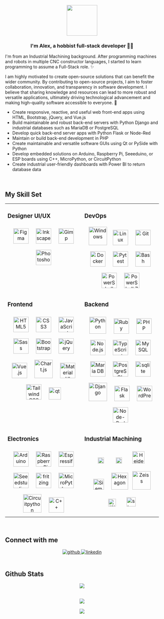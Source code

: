 <div align="center">
<img src="https://avatars.githubusercontent.com/u/126720078?v=4" align="center" height="100" width="100" />
</div>  


### <div align="center">I'm Alex, a hobbist full-stack developer 👨‍💻  </div>  


I'm from an Industrial Machining background. After programming machines and robots in multiple CNC constructor languages, I started to learn programming to assume a Full-Stack role. ✨

I am highly motivated to create open-source solutions that can benefit the wider community. By contributing to open-source projects, I aim to foster collaboration, innovation, and transparency in software development. I believe that sharing knowledge and resources can lead to more robust and versatile applications, ultimately driving technological advancement and making high-quality software accessible to everyone. 🚀

- Create responsive, reactive, and useful web front-end apps using HTML, Bootstrap, jQuery, and Vue.js
- Build maintainable and robust back-end servers with Python Django and industrial databases such as MariaDB or PostgreSQL
- Develop quick back-end server apps with Python Flask or Node-Red
- Maintain or build back-end development in PHP 
- Create maintainable and versatile software GUIs using Qt or PySide with Python
- Develop embedded solutions on Arduino, Raspberry Pi, Seeeduino, or ESP boards using C++, MicroPython, or CircuitPython
- Create industrial user-friendly dashboards with Power BI to return database data


<br/>  


## My Skill Set  
<table>
<tr>
<td valign="top" width="50%">


### Designer UI/UX  
<div align="center">  
<a href="https://www.figma.com/" target="_blank"><img style="margin: 10px" src="https://profilinator.rishav.dev/skills-assets/figma-icon.svg" alt="Figma" height="50" /></a>  
<a href="https://inkscape.org/" target="_blank"><img style="margin: 10px" src="https://media.inkscape.org/static/images/inkscape-logo.svg" alt="Inkscape" height="50" /></a>  
<a href="https://www.gimp.org/" target="_blank"><img style="margin: 10px" src="https://www.gimp.org/images/frontpage/wilber-big.png" alt="Gimp" height="50" /></a>  
<a href="https://www.adobe.com/in/products/photoshop.html" target="_blank"><img style="margin: 10px" src="https://profilinator.rishav.dev/skills-assets/photoshop-plain.svg" alt="Photoshop" height="50" /></a>  
</div>

</td>  
<td valign="top" width="50%">

### DevOps  
<div align="center">  
<a href="https://www.microsoft.com/fr-fr/windows?r=1" target="_blank"><img style="margin: 5px" src="https://cdn-dynmedia-1.microsoft.com/is/image/microsoftcorp/MSFT-Microsoft-Windows-icon-RWIrMl?scl=1&fmt=png-alpha" alt="Windows" height="60" /></a> 
<a href="https://www.linux.org/" target="_blank"><img style="margin: 10px" src="https://profilinator.rishav.dev/skills-assets/linux-original.svg" alt="Linux" height="50" /></a>  
<a href="https://github.com/" target="_blank"><img style="margin: 10px" src="https://profilinator.rishav.dev/skills-assets/git-scm-icon.svg" alt="Git" height="50" /></a> 
<a href="https://www.docker.com/" target="_blank"><img style="margin: 10px" src="https://profilinator.rishav.dev/skills-assets/docker-original-wordmark.svg" alt="Docker" height="50" /></a>
<a href="https://docs.pytest.org/en/stable/" target="_blank"><img style="margin: 10px" src="https://docs.pytest.org/en/stable/_static/pytest1.png" alt="Pytest" height="50" /></a>
<a href="https://www.gnu.org/software/bash/" target="_blank"><img style="margin: 10px" src="https://profilinator.rishav.dev/skills-assets/gnu_bash-icon.svg" alt="Bash" height="50" /></a>  
<a href="https://docs.microsoft.com/en-us/powershell/" target="_blank"><img style="margin: 10px" src="https://profilinator.rishav.dev/skills-assets/powershell.png" alt="PowerShell" height="50" /></a>  
<a href="https://docs.microsoft.com/en-us/powershell/" target="_blank"><img style="margin: 10px" src="https://learn.microsoft.com/en-us/powershell/media/index/ps_black_128.svg" alt="PowerShell 7 Core" height="50" /></a>  

</div>  


</td> 
</tr>


<tr>
<td valign="top" width="50%">

### Frontend  
<div align="center">  
<a href="https://en.wikipedia.org/wiki/HTML5" target="_blank"><img style="margin: 10px" src="https://profilinator.rishav.dev/skills-assets/html5-original-wordmark.svg" alt="HTML5" height="50" /></a> 
<a href="https://www.w3schools.com/css/" target="_blank"><img style="margin: 10px" src="https://profilinator.rishav.dev/skills-assets/css3-original-wordmark.svg" alt="CSS3" height="50" /></a>  
<a href="https://www.javascript.com/" target="_blank"><img style="margin: 10px" src="https://profilinator.rishav.dev/skills-assets/javascript-original.svg" alt="JavaScript" height="50" /></a>  
<a href="https://sass-lang.com/" target="_blank"><img style="margin: 10px" src="https://profilinator.rishav.dev/skills-assets/sass-original.svg" alt="Sass" height="50" /></a>  
<a href="https://getbootstrap.com/docs/5.3/getting-started/introduction/" target="_blank"><img style="margin: 10px" src="https://getbootstrap.com/docs/5.0/assets/brand/bootstrap-logo.svg" alt="Bootstrap" height="50" /></a>  
<a href="https://jquery.com/" target="_blank"><img style="margin: 10px" src="https://profilinator.rishav.dev/skills-assets/jquery.png" alt="jQuery" height="50" /></a>
<a href="https://vuejs.org/" target="_blank"><img style="margin: 10px" src="https://profilinator.rishav.dev/skills-assets/vuejs-original-wordmark.svg" alt="Vue.js" height="50" /></a> 
<a href="https://www.chartjs.org/" target="_blank"><img style="margin: 10px" src="https://profilinator.rishav.dev/skills-assets/logo-title.svg" alt="Chart.js" height="60" /></a>  
<a href="https://mui.com/" target="_blank"><img style="margin: 10px" src="https://profilinator.rishav.dev/skills-assets/mui.png" alt="Material UI" height="50" /></a>  
<a href="https://www.tailwindcss.com/" target="_blank"><img style="margin: 10px" src="https://profilinator.rishav.dev/skills-assets/tailwindcss.svg" alt="Tailwind CSS" height="50" /></a>  
<a href="https://www.qt.io/" target="_blank" rel="noreferrer"> <img style="margin: 10px" src="https://upload.wikimedia.org/wikipedia/commons/0/0b/Qt_logo_2016.svg" alt="qt" height="40"/> </a>  
</div>  


</td>  
<td valign="top" width="50%">


### Backend  
<div align="center">
<a href="https://www.python.org/" target="_blank"><img style="margin: 10px" src="https://profilinator.rishav.dev/skills-assets/python-original.svg" alt="Python" height="55" /></a>  
<a href="https://www.ruby-lang.org/en/" target="_blank"><img style="margin: 10px" src="https://profilinator.rishav.dev/skills-assets/ruby-original-wordmark.svg" alt="Ruby" height="50" /></a>
<a href="https://www.php.net/" target="_blank"><img style="margin: 10px" src="https://profilinator.rishav.dev/skills-assets/php-original.svg" alt="PHP" height="50" /></a> 
<a href="https://nodejs.org/" target="_blank"><img style="margin: 10px" src="https://profilinator.rishav.dev/skills-assets/nodejs-original-wordmark.svg" alt="Node.js" height="50" /></a>  
<a href="https://www.typescriptlang.org/" target="_blank"><img style="margin: 10px" src="https://profilinator.rishav.dev/skills-assets/typescript-original.svg" alt="TypeScript" height="50" /></a> 
<a href="https://www.mysql.com/" target="_blank"><img style="margin: 10px" src="https://profilinator.rishav.dev/skills-assets/mysql-original-wordmark.svg" alt="MySQL" height="50" /></a>  
<a href="https://mariadb.org/" target="_blank"><img style="margin: 10px" src="https://profilinator.rishav.dev/skills-assets/mariadb.png" alt="Maria DB" height="50" /></a> 
<a href="https://www.postgresql.org/" target="_blank"><img style="margin: 10px" src="https://profilinator.rishav.dev/skills-assets/postgresql-original-wordmark.svg" alt="PostgreSQL" height="50" /></a>  
<a href="https://www.sqlite.org/" target="_blank"> <img style="margin: 10px" src="https://www.vectorlogo.zone/logos/sqlite/sqlite-icon.svg" alt="sqlite" height="50"/> </a> 
<a href="https://www.djangoproject.com/" target="_blank"><img style="margin: 10px" src="https://profilinator.rishav.dev/skills-assets/django-original.svg" alt="Django" height="60" /></a>  
<a href="https://flask.palletsprojects.com/" target="_blank"><img style="margin: 10px" src="https://flask.palletsprojects.com/en/latest/_static/flask-vertical.png" alt="Flask" height="50" /></a> 
<a href="https://wordpress.com/" target="_blank"><img style="margin: 10px" src="https://profilinator.rishav.dev/skills-assets/wordpress.png" alt="WordPress" height="50" /></a> 
<a href="https://nodered.org/" target="_blank"><img style="margin: 10px" src="https://avatars.githubusercontent.com/u/5375661?s=200&v=4" alt="Node-Red" height="50" /></a>  
</div>

</td>  

</tr>



<tr>
<td valign="top" width="50%">

### Electronics  
<div align="center">  
<a href="https://www.arduino.cc/" target="_blank"><img style="margin: 10px" src="https://wewalab.com/wp-content/uploads/2017/08/Arduino-Logo-01-300x300.png" alt="Arduino" height="50" /></a>  
<a href="https://www.raspberrypi.org/" target="_blank"><img style="margin: 10px" src="https://profilinator.rishav.dev/skills-assets/raspberrypi.png" alt="Raspberry Pi" height="50" /></a>  
<a href="https://www.espressif.com/en/products/socs/esp32" target="_blank"><img style="margin: 10px" src="https://th.bing.com/th/id/R.abbd4f8706d56ecb8c3b62e519f4e938?rik=GNQhtnTfmvsA7g&pid=ImgRaw&r=0" alt="Espressif" height="50" /></a> 
<a href="https://forum.seeedstudio.com/" target="_blank"><img style="margin: 10px" src="https://www.pinclipart.com/picdir/big/298-2986896_seeed-studio-clipart.png" alt="Seeedstudio" height="50" /></a> 
<a href="https://fritzing.org/" target="_blank"><img style="margin: 10px" src="https://th.bing.com/th?id=OSAAS.16228ED2F17714690C7B8629B3015353&w=72&h=72&c=17&rs=1&r=0&o=6&pid=5.1" alt="fritzing" height="50" /></a>  
<a href="https://micropython.org/" target="_blank"><img style="margin: 10px" src="https://iconape.com/wp-content/files/kh/120775/svg/MicroPython_new_logo.svg" alt="MicroPython" height="50" /></a>  
<a href="https://circuitpython.org/" target="_blank"><img style="margin: 10px" src="https://cdn-blog.adafruit.com/uploads/2017/01/blinka.png" alt="Circuitpython" height="60" /></a> 
<a href="https://www.cplusplus.com/" target="_blank"><img style="margin: 10px" src="https://profilinator.rishav.dev/skills-assets/cplusplus-original.svg" alt="C++" height="50" /></a>  
</div>

</td>

<td valign="top" width="50%">

### Industrial Machining  
<div align="center">  
<a href="https://www.num.com/fr/produits/commande-cnc/#:~:text=Un%20syst%C3%A8me%20CNC%20tel%20que%20celui%20d%C3%A9velopp%C3%A9" target="_blank"><img style="margin: 15px" src="https://www.num.com/_assets/c08ee729f53cd19883aa4569ffce1b53/assets/images/logo.svg" alt="Num" height="20" /></a>  
<a href="https://www.fanuc.eu/" target="_blank"><img style="margin: 20px" src="https://www.fanuc.eu/~/media/corporate/sections/nav-fanuc-logo.png" alt="Fanuc" height="20" /></a>  
<a href="https://www.heidenhain.fr/" target="_blank"><img style="margin: 10px" src="https://th.bing.com/th/id/OIP.pJhc7ZLvON-YEyjR9_bxWwHaDN?rs=1&pid=ImgDetMain" alt="Heidenhain" height="40" /></a> 
<a href="https://www.siemens.com/global/en.html" target="_blank"><img style="margin: 10px" src="https://th.bing.com/th/id/OIP.Q-ULmCo0kMp1-9mBz5tOLgHaCe?rs=1&pid=ImgDetMain" alt="Siemens" height="35" /></a> 
<a href="https://hexagon.com/fr" target="_blank"><img style="margin: 10px" src="https://www.logolynx.com/images/logolynx/9b/9bdf2fe06ba70cd10d56e9cf1ce9a4cc.jpeg" alt="Hexagon" height="55" /></a> 
<a href="https://www.zeiss.fr/metrologie/produits/logiciels/calypso/calypso.html#:~:text=ZEISS%20CALYPSO%20est%20un%20logiciel%20polyvalent" target="_blank"><img style="margin: px" src="https://www.zeiss.fr/docroot/zeiss-corporate/cp31/clientlibmain/4ef535211b9b4fc5fc27c7562a9eb597.svg" alt="Zeiss" height="60" /></a> 
<a href="https://www.metromec.ch/de/" target="_blank"><img style="margin: 20px" src="https://dps-prototyping.de/wp-content/uploads/2021/10/wenzel.jpg" alt="Wenzel" height="25" /></a> 
<a href="https://www.staubli.com/fr/fr/home.html#:~:text=St%C3%A4ubli%20est%20un%20groupe%20international%20qui" target="_blank"><img style="margin: 10px" src="https://www.staubli.com/content/experience-fragments/staubli-aem/fr/fr/header-v2/master/_jcr_content/root/headerv2_copy/image.coreimg.svg/1706697535500/logo-staubli-1.svg" alt="staubli" height="30" /></a> 
</div>

</td>
</tr>
</table>  

<br/>  


## Connect with me  
<div align="center">
<a href="https://github.com/https://github.com/Mending-Electronics" target="_blank">
<img src=https://img.shields.io/badge/github-%2324292e.svg?&style=for-the-badge&logo=github&logoColor=white alt=github style="margin-bottom: 5px;" />
</a>
<a href="https://linkedin.com/in/www.linkedin.com/in/alexandre-jallet-nlf/" target="_blank">
<img src=https://img.shields.io/badge/linkedin-%231E77B5.svg?&style=for-the-badge&logo=linkedin&logoColor=white alt=linkedin style="margin-bottom: 5px;" />
</a>  
</div>  


<br/>  


## Github Stats  
<div align="center"><img src="https://github-readme-stats.vercel.app/api/top-langs/?username=Mending-Electronics&hide_border=true&layout=compact" align="center" /></div>  

<br/>  




<br/>  

<div align="center">
<img src="https://komarev.com/ghpvc/?username=Mending-Electronics&&style=flat-square" align="center" />
</div>  


<br/>  

<div align="center">
      <a href="https://www.buymeacoffee.com/Mending-Electronics" target="_blank" style="display: inline-block;">
          <img
              src="https://img.shields.io/badge/Donate-Buy%20Me%20A%20Coffee-orange.svg?style=flat-square&logo=buymeacoffee" 
              align="center"
          />
      </a></div>  

<br/>  


<br />

